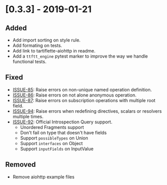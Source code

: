 # [0.3.3] - 2019-01-21

## Added

- Add import sorting on style rule.
- Add formating on tests.
- Add link to tartiflette-aiohttp in readme.
- Add a `ttftt_engine` pytest marker to improve the way we handle functional tests.

## Fixed

- [ISSUE-85](https://github.com/dailymotion/tartiflette/issues/85): Raise errors on non-unique named operation definition.
- [ISSUE-86](https://github.com/dailymotion/tartiflette/issues/86): Raise errors on not alone anonymous operation.
- [ISSUE-87](https://github.com/dailymotion/tartiflette/issues/87): Raise errors on subscription operations with multiple root field.
- [ISSUE-94](https://github.com/dailymotion/tartiflette/issues/94): Raise errors when redefining directives, scalars or resolvers multiple times.
- [ISSUE-92](https://github.com/dailymotion/tartiflette/issues/92): Official Introspection Query support.
  - Unordered Fragments support
  - Don't fail on type that doesn't have fields
  - Support `possibleTypes` on Union
  - Support `interfaces` on Object
  - Support `inputFields` on InputValue

## Removed

- Remove aiohttp example files
